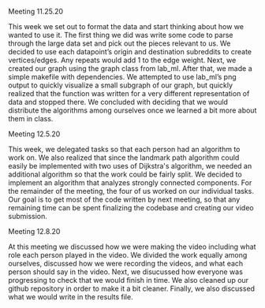 Meeting 11.25.20


  This week we set out to format the data and start thinking about how we wanted to use it. The first thing we did was write some code to parse through the large data set and pick out the pieces relevant to us. We decided to use each datapoint’s origin and destination subreddits to create vertices/edges. Any repeats would add 1 to the edge weight. Next, we created our graph using the graph class from lab_ml. After that, we made a simple makefile with dependencies. We attempted to use lab_ml’s png output to quickly visualize a small subgraph of our graph, but quickly realized that the function was written for a very different representation of data and stopped there. We concluded with deciding that we would distribute the algorithms among ourselves once we learned a bit more about them in class.

Meeting 12.5.20

  This week, we delegated tasks so that each person had an algorithm to work on. We also realized that since the landmark path algorithm could easily be implemented with two uses of Dijkstra's algorithm, we needed an additional algorithm so that the work could be fairly split. We decided to implement an algorithm that analyzes strongly connected components. For the remainder of the meeting, the four of us worked on our individual tasks. Our goal is to get most of the code written by next meeting, so that any remaining time can be spent finalizing the codebase and creating our video submission.


Meeting 12.8.20

  At this meeting we discussed how we were making the video including what role each person played in the video. We divided the work equally among ourselves, discussed how we were recording the videos, and what each person should say in the video. Next, we disucussed how everyone was progressing to check that we would finish in time. We also cleaned up our github repository in order to make it a bit cleaner. Finally, we also discussed what we would write in the results file.
